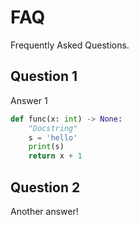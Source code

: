 # FAQ

Frequently Asked Questions.

## Question 1

Answer 1

```python
def func(x: int) -> None:
    "Docstring"
    s = 'hello'
    print(s)
    return x + 1
```

## Question 2

Another answer!
